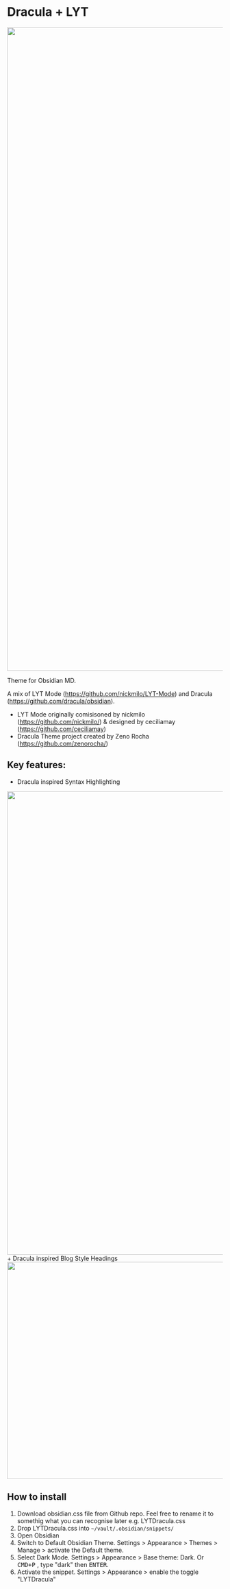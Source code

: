 # Dracula + LYT
<img src="https://github.com/xRyul/ObsidianMD_LYT_Dracula_Theme/blob/main/Overview.jpg" width="1500">

Theme for Obsidian MD.

A mix of LYT Mode (https://github.com/nickmilo/LYT-Mode) and Dracula (https://github.com/dracula/obsidian).
- LYT Mode originally comisisoned by nickmilo (https://github.com/nickmilo/) & designed by ceciliamay (https://github.com/ceciliamay)
- Dracula Theme project created by Zeno Rocha (https://github.com/zenorocha/)

## Key features:
+ Dracula inspired Syntax Highlighting 
<img src="https://github.com/xRyul/ObsidianMD_LYT_Dracula_Theme/blob/main/Images/Code_Highlighting_SourceMode.jpg" height="1080">
+ Dracula inspired Blog Style Headings
<img src="https://github.com/xRyul/ObsidianMD_LYT_Dracula_Theme/blob/main/Images/Heading.jpg" width="506">

## How to install
1. Download obsidian.css file from Github repo. Feel free to rename it to somethig what you can recognise later e.g. LYTDracula.css
2. Drop LYTDracula.css into `~/vault/.obsidian/snippets/`
3. Open Obsidian
4. Switch to Default Obsidian Theme. Settings > Appearance > Themes > Manage > activate the Default theme.
5. Select Dark Mode. Settings > Appearance > Base theme: Dark. Or <kbd>CMD+P</kbd> , type "dark" then <kbd>ENTER</kbd>.
6. Activate the snippet. Settings > Appearance > enable the toggle "LYTDracula"

